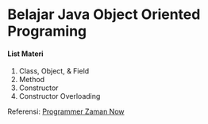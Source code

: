 # Belajar Java Object Oriented Programing
#### List Materi
1. Class, Object, & Field
2. Method
3. Constructor
4. Constructor Overloading

Referensi:  [Programmer Zaman Now](https://www.youtube.com/ProgrammerZamanNow)